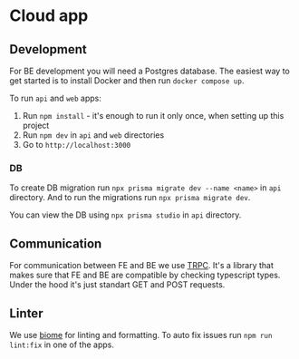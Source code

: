 # Cloud app

## Development

For BE development you will need a Postgres database.
The easiest way to get started is to install Docker and then run `docker compose up`.

To run `api` and `web` apps:
1. Run `npm install` - it's enough to run it only once, when setting up this project
2. Run `npm dev` in `api` and `web` directories
3. Go to `http://localhost:3000`

### DB

To create DB migration run `npx prisma migrate dev --name <name>` in `api` directory.
And to run the migrations run `npx prisma migrate dev`.

You can view the DB using `npx prisma studio` in `api` directory.

## Communication

For communication between FE and BE we use [TRPC](https://trpc.io/).
It's a library that makes sure that FE and BE are compatible by checking typescript types.
Under the hood it's just standart GET and POST requests.

## Linter

We use [biome](https://biomejs.dev/) for linting and formatting.
To auto fix issues run `npm run lint:fix` in one of the apps.
